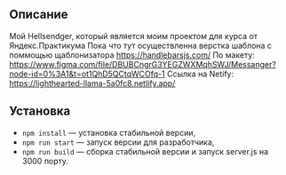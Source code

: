 ## Описание

Мой Hellsendger, который является моим проектом для курса от Яндекс.Практикума
Пока что тут осуществленна верстка шаблона с поммощью щаблонизатора https://handlebarsjs.com/
По макету: https://www.figma.com/file/DBUBCngrG3YEGZWXMqhSWJ/Messanger?node-id=0%3A1&t=ot1QhD5QCtqWCOfq-1
Ссылка на Netify: https://lighthearted-llama-5a0fc8.netlify.app/

## Установка

- `npm install` — установка стабильной версии,
- `npm run start` — запуск версии для разработчика,
- `npm run build` — сборка стабильной версии и запуск server.js на 3000 порту.
